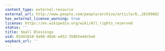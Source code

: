 ```yaml
---
content_type: external-resource
external_url: http://www.people.com/people/archive/article/0,,20199602,00.html
has_external_license_warning: true
license: https://en.wikipedia.org/wiki/All_rights_reserved
status: ''
title: Small Blessings
uid: 85d41018-9a98-40a6-ad52-358b5e4dcbe6
wayback_url: ''
---
```

